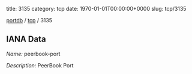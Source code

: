 title: 3135
category: tcp
date: 1970-01-01T00:00:00+0000
slug: tcp/3135

[portdb](/) / [tcp](/category/tcp.html) / 3135


## IANA Data

_Name:_ peerbook-port

_Description:_ PeerBook Port

